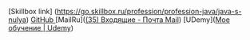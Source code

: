 [Skillbox link] (https://go.skillbox.ru/profession/profession-java/java-s-nulya)
[GitHub ](https://github.com/PeternSamodurau/Obsidian-i-study-Java/tree/master)
[MailRu]([(35) Входящие - Почта Mail](https://e.mail.ru/inbox/?app_id_mytracker=58519&authid=m5fb66xp.hq&back=1&dwhsplit=s10273.b1ss12743s&from=login%2Cnavi&x-login-auth=1))
[UDemy]([Мое обучение | Udemy](https://www.udemy.com/home/my-courses/learning/))